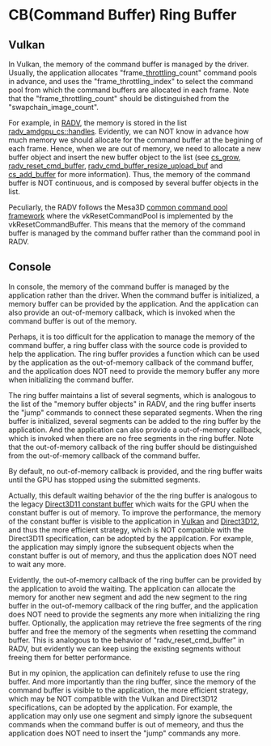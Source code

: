 # CB(Command Buffer) Ring Buffer  

## Vulkan

In Vulkan, the memory of the command buffer is managed by the driver. Usually, the application allocates \"frame\_[throttling](https://community.arm.com/arm-community-blogs/b/graphics-gaming-and-vr-blog/posts/the-mali-gpu-an-abstract-machine-part-1---frame-pipelining)\_count\" command pools in advance, and uses the "frame_throttling_index" to select the command pool from which the command buffers are allocated in each frame. Note that the "frame_throttling_count" should be distinguished from the "swapchain_image_count".  

For example, in [RADV](https://docs.mesa3d.org/drivers/radv.html), the memory is stored in the list [radv_amdgpu_cs::handles](https://gitlab.freedesktop.org/mesa/mesa/-/blob/22.3/src/amd/vulkan/winsys/amdgpu/radv_amdgpu_cs.c#L482). Evidently, we can NOT know in advance how much memory we should allocate for the command buffer at the begining of each frame. Hence, when we are out of memory, we need to allocate a new buffer object and insert the new buffer object to the list (see [cs_grow](https://gitlab.freedesktop.org/mesa/mesa/-/blob/22.3/src/amd/vulkan/winsys/amdgpu/radv_amdgpu_cs.c#L409), [radv_reset_cmd_buffer](https://gitlab.freedesktop.org/mesa/mesa/-/blob/22.3/src/amd/vulkan/radv_cmd_buffer.c#L466), [radv_cmd_buffer_resize_upload_buf](https://gitlab.freedesktop.org/mesa/mesa/-/blob/22.3/src/amd/vulkan/radv_cmd_buffer.c#L546) and [cs_add_buffer](https://gitlab.freedesktop.org/mesa/mesa/-/blob/22.3/src/amd/vulkan/winsys/amdgpu/radv_amdgpu_cs.c#L547) for more information). Thus, the memory of the command buffer is NOT continuous, and is composed by several buffer objects in the list.  

Peculiarly, the RADV follows the Mesa3D [common command pool framework](https://gitlab.freedesktop.org/mesa/mesa/-/blob/22.3/src/vulkan/runtime/vk_command_pool.c#L131) where the vkResetCommandPool is implemented by the vkResetCommandBuffer. This means that the memory of the command buffer is managed by the command buffer rather than the command pool in RADV.  

## Console  

In console, the memory of the command buffer is managed by the application rather than the driver. When the command buffer is initialized, a memory buffer can be provided by the application. And the application can also provide an out-of-memory callback, which is invoked when the command buffer is out of the memory.

Perhaps, it is too difficult for the application to manage the memory of the command buffer, a ring buffer class with the source code is provided to help the application. The ring buffer provides a function which can be used by the application as the out-of-memory callback of the command buffer, and the application does NOT need to provide the memory buffer any more when initializing the command buffer.  

The ring buffer maintains a list of several segments, which is analogous to the list of the "memory buffer objects" in RADV, and the ring buffer inserts the "jump" commands to connect these separated segments. When the ring buffer is initialized, several segments can be added to the ring buffer by the application. And the application can also provide a out-of-memory callback, which is invoked when there are no free segments in the ring buffer. Note that the out-of-memory callback of the ring buffer should be distinguished from the out-of-memory callback of the command buffer.  

By default, no out-of-memory callback is provided, and the ring buffer waits until the GPU has stopped using the submitted segments. 

Actually, this default waiting behavior of the the ring buffer is analogous to the legacy [Direct3D11 constant buffer](https://developer.nvidia.com/content/constant-buffers-without-constant-pain-0) which waits for the GPU when the constant buffer is out of memory. To improve the performance, the memory of the constant buffer is visible to the application in [Vulkan](https://github.com/KhronosGroup/Vulkan-Samples/tree/main/samples/api/dynamic_uniform_buffers) and [Direct3D12](https://learn.microsoft.com/en-us/windows/win32/direct3d12/fence-based-resource-management), and thus the more efficient strategy, which is NOT compatible with the Direct3D11 specification, can be adopted by the appilcation. For example, the application may simply ignore the subsequent objects when the constant buffer is out of memory, and thus the application does NOT need to wait any more.  

Evidently, the out-of-memory callback of the ring buffer can be provided by the application to avoid the waiting. The application can allocate the memory for another new segment and add the new segment to the ring buffer in the out-of-memory callback of the ring buffer, and the application does NOT need to provide the segments any more when initializing the ring buffer. Optionally, the application may retrieve the free segments of the ring buffer and free the memory of the segments when resetting the command buffer. This is analogous to the behavior of "radv_reset_cmd_buffer" in RADV, but evidently we can keep using the existing segments without freeing them for better performance.  
  
But in my opinion, the application can definitely refuse to use the ring buffer. And more importantly than the ring buffer, since the memory of the command buffer is visible to the application, the more efficient strategy, which may be NOT compatible with the Vulkan and Direct3D12 specifications, can be adopted by the application. For example, the application may only use one segment and simply ignore the subsequent commands when the command buffer is out of memeory, and thus the application does NOT need to insert the "jump" commands any more.  

